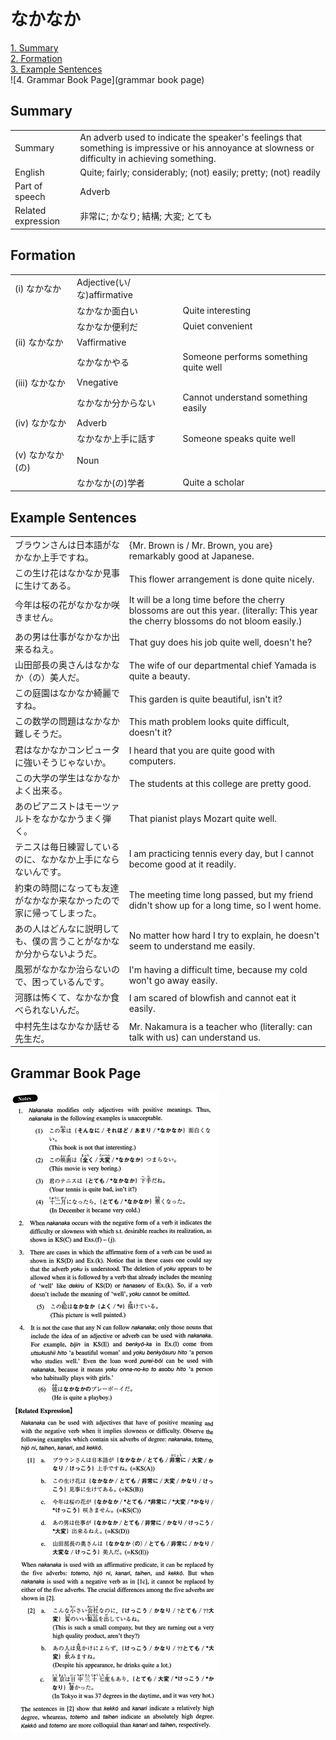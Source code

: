 # なかなか

[1. Summary](#summary)<br>
[2. Formation](#formation)<br>
[3. Example Sentences](#example-sentences)<br>
![4. Grammar Book Page](grammar book page)<br>


## Summary

<table><tr>   <td>Summary</td>   <td>An adverb used to indicate the speaker's feelings that something is impressive or his annoyance at slowness or difficulty in achieving something.</td></tr><tr>   <td>English</td>   <td>Quite; fairly; considerably; (not) easily; pretty; (not) readily</td></tr><tr>   <td>Part of speech</td>   <td>Adverb</td></tr><tr>   <td>Related expression</td>   <td>非常に; かなり; 結構; 大変; とても</td></tr></table>

## Formation

<table class="table"><tbody><tr class="tr head"><td class="td"><span class="numbers">(i)</span> <span class="concept">なかなか</span></td><td class="td"><span class="concept"></span><span>Adjective(い/な)affirmative</span></td><td class="td"></td></tr><tr class="tr"><td class="td"><span class="concept"></span></td><td class="td"><span class="concept">なかなか</span><span>面白い</span></td><td class="td"><span>Quite interesting</span></td></tr><tr class="tr"><td class="td"><span class="concept"></span></td><td class="td"><span class="concept">なかなか</span><span>便利だ</span></td><td class="td"><span>Quiet convenient</span></td></tr><tr class="tr head"><td class="td"><span class="numbers">(ii)</span> <span class="concept">なかなか</span></td><td class="td"><span class="concept"></span><span>Vaffirmative</span></td><td class="td"></td></tr><tr class="tr"><td class="td"><span class="concept"></span></td><td class="td"><span class="concept">なかなか</span><span>やる</span></td><td class="td"><span>Someone performs something quite well</span></td></tr><tr class="tr head"><td class="td"><span class="numbers">(iii)</span> <span class="concept">なかなか</span></td><td class="td"><span class="concept"></span><span>Vnegative</span></td><td class="td"></td></tr><tr class="tr"><td class="td"><span class="concept"></span></td><td class="td"><span class="concept">なかなか</span><span>分からない</span></td><td class="td"><span>Cannot understand something easily</span></td></tr><tr class="tr head"><td class="td"><span class="numbers">(iv)</span> <span class="concept">なかなか</span></td><td class="td"><span class="concept"></span><span>Adverb</span></td><td class="td"></td></tr><tr class="tr"><td class="td"><span class="concept"></span></td><td class="td"><span class="concept">なかなか</span><span>上手に話す</span></td><td class="td"><span>Someone speaks quite well</span></td></tr><tr class="tr head"><td class="td"><span class="numbers">(v)</span> <span class="concept">なかなか</span><span>(の)</span> </td><td class="td"><span class="concept"></span><span>Noun</span></td><td class="td"></td></tr><tr class="tr"><td class="td"><span class="concept"></span></td><td class="td"><span class="concept">なかなか</span><span>(の)学者</span></td><td class="td"><span>Quite a scholar</span></td></tr></tbody></table>

## Example Sentences

<table><tr>   <td>ブラウンさんは日本語がなかなか上手ですね。</td>   <td>{Mr. Brown is / Mr. Brown, you are} remarkably good at Japanese.</td></tr><tr>   <td>この生け花はなかなか見事に生けてある。</td>   <td>This flower arrangement is done quite nicely.</td></tr><tr>   <td>今年は桜の花がなかなか咲きません。</td>   <td>It will be a long time before the cherry blossoms are out this year. (literally: This year the cherry blossoms do not bloom easily.)</td></tr><tr>   <td>あの男は仕事がなかなか出来るねえ。</td>   <td>That guy does his job quite well, doesn't he?</td></tr><tr>   <td>山田部長の奥さんはなかなか（の）美人だ。</td>   <td>The wife of our departmental chief Yamada is quite a beauty.</td></tr><tr>   <td>この庭園はなかなか綺麗ですね。</td>   <td>This garden is quite beautiful, isn't it?</td></tr><tr>   <td>この数学の問題はなかなか難しそうだ。</td>   <td>This math problem looks quite difficult, doesn't it?</td></tr><tr>   <td>君はなかなかコンピュータに強いそうじゃないか。</td>   <td>I heard that you are quite good with computers.</td></tr><tr>   <td>この大学の学生はなかなかよく出来る。</td>   <td>The students at this college are pretty good.</td></tr><tr>   <td>あのピアニストはモーツァルトをなかなかうまく弾く。</td>   <td>That pianist plays Mozart quite well.</td></tr><tr>   <td>テニスは毎日練習しているのに、なかなか上手にならないんです。</td>   <td>I am practicing tennis every day, but I cannot become good at it readily.</td></tr><tr>   <td>約束の時間になっても友達がなかなか来なかったので家に帰ってしまった。</td>   <td>The meeting time long passed, but my friend didn't show up for a long time, so I went home.</td></tr><tr>   <td>あの人はどんなに説明しても、僕の言うことがなかなか分からないようだ。</td>   <td>No matter how hard I try to explain, he doesn't seem to understand me easily.</td></tr><tr>   <td>風邪がなかなか治らないので、困っているんです。</td>   <td>I'm having a difficult time, because my cold won't go away easily.</td></tr><tr>   <td>河豚は怖くて、なかなか食べられないんだ。</td>   <td>I am scared of blowfish and cannot eat it easily.</td></tr><tr>   <td>中村先生はなかなか話せる先生だ。</td>   <td>Mr. Nakamura is a teacher who (literally: can talk with us) can understand us.</td></tr></table>

## Grammar Book Page

![](../img/Intermediateなかなか.png)

